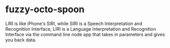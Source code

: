 # fuzzy-octo-spoon
LIRI is like iPhone's SIRI, while SIRI is a Speech Interpretation and Recognition Interface, LIRI is a Language Interpretation and Recognition Interface via the command line node app that takes in parameters and gives you back data.
